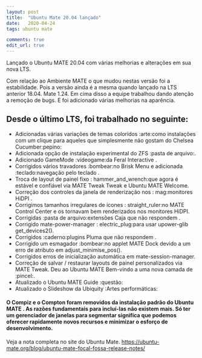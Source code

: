 ```yaml
---
layout: post
title:  "Ubuntu Mate 20.04 lançado"
date:   2020-04-24
tags: ubuntu mate

comments: true
edit_url: true
---
```


Lançado o Ubuntu MATE 20.04 com várias melhorias e alterações em sua nova LTS.

Com relação ao Ambiente MATE o que mudou nestas versão foi a estabilidade. Pois a versão
ainda é a mesma quando lançado na LTS anterior 18.04. Mate 1.24. Em cima disso a equipe trabalhou dando atenção a remoção de bugs.
E foi adicionado várias melhorias na aparência.

## Desde o último LTS, foi trabalhado no seguinte:


* Adicionadas várias variações de temas coloridos :arte:como instalações com um clique para aqueles que simplesmente não gostam do Chelsea Cucumber:pepino:
* Adicionada opção de instalação experimental do ZFS :pasta de arquivo:.
* Adicionado GameMode :videogame:da Feral Interactive .
* Corrigidos vários travadores :bombear:no Brisk Menu e adicionada :teclado:navegação pelo teclado .
* Troca de layout de painel fixo : hammer_and_wrench:que agora é estável e confiável via MATE Tweak Tweak e Ubuntu MATE Welcome.
* Correção dos controles da janela de renderização nos : mag:monitores HiDPI .
* Corrigimos tamanhos irregulares de ícones : straight_ruler:no MATE Control Center e os tornavam bem renderizados nos monitores HiDPI.
* Corrigidas :pasta de arquivo:extensões Caja que não respondem .
* Corrigido mate-power-manager : electric_plug:para usar upower-glib get_devices2().
* Corrigidos :caderno:plugins Pluma que não respondem .
* Corrigido um esmagador :bombear:no applet MATE Dock devido a um erro de atributo em adjust_minimise_pos().
* Corrigidos erros de inicialização automática em mate-session-manager.
* Correção de salvar / restaurar layouts de painel personalizados via MATE Tweak.
Deu ao Ubuntu MATE Bem-vindo a uma nova camada de :pincel:.
* Atualizado o Ubuntu MATE Guide :questão:
* Atualizado o Slideshow da Ubiquity :Artes performáticas:

#### O Compiz e o Compton foram removidos da instalação padrão do Ubuntu MATE . As razões fundamentais para incluí-las não existem mais. Só ter um gerenciador de janelas para segmentar significa que podemos oferecer rapidamente novos recursos e minimizar o esforço de desenvolvimento. 

Veja a nota completa no site do Ubuntu Mate.
https://ubuntu-mate.org/blog/ubuntu-mate-focal-fossa-release-notes/
